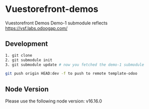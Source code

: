 # Vuestorefront-demos

Vuestorefront Demos
Demo-1 submodule reflects https://vsf.labs.odoogap.com/

## Development

```sh
1. git clone
2. git submodule init
3. git submodule update # now you fetched the demo-1 submodule

git push origin HEAD:dev -f to push to remote template-odoo
```

## Node Version

Please use the following node version:
v16.16.0
